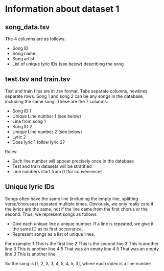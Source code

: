 # Information about dataset 1

## song_data.tsv
The 4 columns are as follows:
* Song ID
* Song name
* Song artist
* List of unique lyric IDs (see below) describing the song

## test.tsv and train.tsv

Test and train files are in .tsv format. Tabs separate columns, newlines separate rows.
Song 1 and song 2 can be any songs in the database, including the same song. These are the 7 columns: 
* Song ID 1
* Unique Line number 1 (see below)
* Line from song 1
* Song ID 2
* Unique Line number 2 (see below)
* Lyric 2
* Does lyric 1 follow lyric 2?

Rules:
* Each line number will appear precisely once in the database
* Test and train datasets will be stratified
* Line numbers start from 0 (for convenience)

## Unique lyric IDs
Songs often have the same line (including the empty line, splitting verse/choruses) repeated multiple times. Obviously,
we only really care if the lyrics are the same, not if the line came from the first chorus or the second. Thus, we
represent songs as follows:

* Give each unique line a unique number. If a line is repeated, we give it the same ID as its first occurrence.
* Represent songs as a list of unique lines.

For example:
1 This is the first line
2 This is the second line
3 This is another line
3 This is another line
4 
5 That was an empty line
4 
5 That was an empty line
3 This is another line

So the song is [1, 2, 3, 3, 4, 5, 4, 5, 3], where each index is a line number